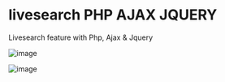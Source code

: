 # livesearch PHP AJAX JQUERY
Livesearch feature with Php, Ajax & Jquery


![image](https://user-images.githubusercontent.com/37984884/215553461-91fde9e3-06b1-4aee-99dc-cce0351f0b87.png)

![image](https://user-images.githubusercontent.com/37984884/215553614-688ecdb1-64a9-4b22-ac55-da903d1ad868.png)

